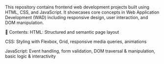 This repository contains frontend web development projects built using HTML, CSS, and JavaScript. It showcases core concepts in Web Application Development (WAD) including responsive design, user interaction, and DOM manipulation.

📁 Contents:
HTML: Structured and semantic page layout

CSS: Styling with Flexbox, Grid, responsive media queries, animations

JavaScript: Event handling, form validation, DOM traversal & manipulation, basic logic & interactivity
